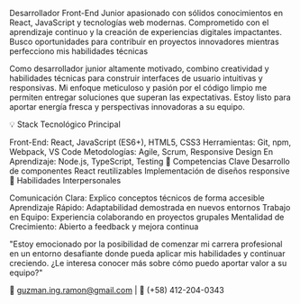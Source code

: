 Desarrollador Front-End Junior apasionado con sólidos conocimientos en React, JavaScript y tecnologías web modernas. Comprometido con el aprendizaje continuo y la creación de experiencias digitales impactantes. Busco oportunidades para contribuir en proyectos innovadores mientras perfecciono mis habilidades técnicas

Como desarrollador junior altamente motivado, combino creatividad y habilidades técnicas para construir interfaces de usuario intuitivas y responsivas. Mi enfoque meticuloso y pasión por el código limpio me permiten entregar soluciones que superan las expectativas. Estoy listo para aportar energía fresca y perspectivas innovadoras a su equipo.

💡 Stack Tecnológico Principal

Front-End: React, JavaScript (ES6+), HTML5, CSS3
Herramientas: Git, npm, Webpack, VS Code
Metodologías: Agile, Scrum, Responsive Design
En Aprendizaje: Node.js, TypeScript, Testing
🚀 Competencias Clave
Desarrollo de componentes React reutilizables
Implementación de diseños responsive
🤝 Habilidades Interpersonales

Comunicación Clara: Explico conceptos técnicos de forma accesible
Aprendizaje Rápido: Adaptabilidad demostrada en nuevos entornos
Trabajo en Equipo: Experiencia colaborando en proyectos grupales
Mentalidad de Crecimiento: Abierto a feedback y mejora continua

"Estoy emocionado por la posibilidad de comenzar mi carrera profesional 
en un entorno desafiante donde pueda aplicar mis habilidades y continuar 
creciendo. ¿Le interesa conocer más sobre cómo puedo aportar valor a su equipo?"

📧 guzman.ing.ramon@gmail.com | 📱 (+58) 412-204-0343